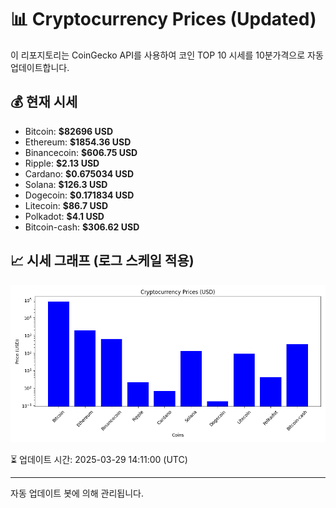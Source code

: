 
# 📊 Cryptocurrency Prices (Updated)

이 리포지토리는 CoinGecko API를 사용하여 코인 TOP 10 시세를 10분가격으로 자동 업데이트합니다.

## 💰 현재 시세
- Bitcoin: **$82696 USD**
- Ethereum: **$1854.36 USD**
- Binancecoin: **$606.75 USD**
- Ripple: **$2.13 USD**
- Cardano: **$0.675034 USD**
- Solana: **$126.3 USD**
- Dogecoin: **$0.171834 USD**
- Litecoin: **$86.7 USD**
- Polkadot: **$4.1 USD**
- Bitcoin-cash: **$306.62 USD**

## 📈 시세 그래프 (로그 스케일 적용)
![Crypto Prices](crypto_prices.png)

⏳ 업데이트 시간: 2025-03-29 14:11:00 (UTC)

---
자동 업데이트 봇에 의해 관리됩니다.
